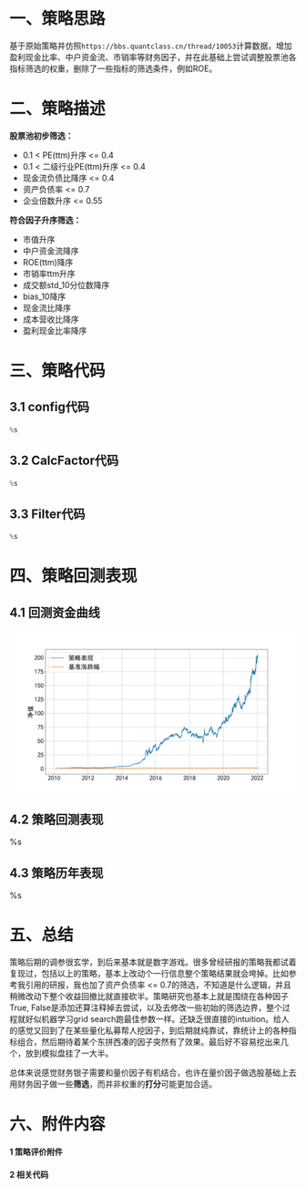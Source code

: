 # 一、策略思路
基于原始策略并仿照`https://bbs.quantclass.cn/thread/10053`计算数据，增加盈利现金比率、中户资金流、市销率等财务因子，并在此基础上尝试调整股票池各指标筛选的权重，删除了一些指标的筛选条件，例如ROE。

# 二、策略描述

**股票池初步筛选：**
- 0.1 < PE(ttm)升序 <= 0.4
- 0.1 < 二级行业PE(ttm)升序 <= 0.4
- 现金流负债比降序 <= 0.4
- 资产负债率 <= 0.7
- 企业倍数升序 <= 0.55

**符合因子升序筛选：**
- 市值升序
- 中户资金流降序
- ROE(ttm)降序
- 市销率ttm升序
- 成交额std_10分位数降序
- bias_10降序
- 现金流比降序
- 成本营收比降序
- 盈利现金比率降序

# 三、策略代码

## 3.1 config代码
```python
%s
```

## 3.2 CalcFactor代码
```python
%s
```

## 3.3 Filter代码
```python
%s
```

# 四、策略回测表现

## 4.1 回测资金曲线
![backtesting](./figures/strategy_M.png)

## 4.2 策略回测表现
%s

## 4.3 策略历年表现
%s

# 五、总结
策略后期的调参很玄学，到后来基本就是数字游戏。很多曾经研报的策略我都试着复现过，包括以上的策略，基本上改动个一行信息整个策略结果就会垮掉。比如参考我引用的研报，我也加了资产负债率 <= 0.7的筛选，不知道是什么逻辑，并且稍微改动下整个收益回撤比就直接砍半。策略研究也基本上就是围绕在各种因子True, False是添加还算注释掉去尝试，以及去修改一些初始的筛选边界，整个过程就好似机器学习grid search跑最佳参数一样。还缺乏很直接的intuition。给人的感觉又回到了在某些量化私募帮人挖因子，到后期就纯靠试，靠统计上的各种指标组合，然后期待着某个东拼西凑的因子突然有了效果。最后好不容易挖出来几个，放到模拟盘挂了一大半。

总体来说感觉财务银子需要和量价因子有机结合，也许在量价因子做选股基础上去用财务因子做一些**筛选**，而并非权重的**打分**可能更加合适。

# 六、附件内容
#### 1 策略评价附件


#### 2 相关代码
